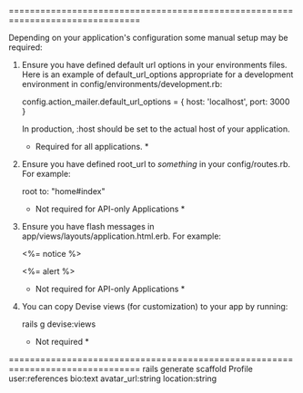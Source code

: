 ===============================================================================

Depending on your application's configuration some manual setup may be required:

  1. Ensure you have defined default url options in your environments files. Here
     is an example of default_url_options appropriate for a development environment
     in config/environments/development.rb:

       config.action_mailer.default_url_options = { host: 'localhost', port: 3000 }

     In production, :host should be set to the actual host of your application.

     * Required for all applications. *

  2. Ensure you have defined root_url to *something* in your config/routes.rb.
     For example:

       root to: "home#index"
     
     * Not required for API-only Applications *

  3. Ensure you have flash messages in app/views/layouts/application.html.erb.
     For example:

       <p class="notice"><%= notice %></p>
       <p class="alert"><%= alert %></p>

     * Not required for API-only Applications *

  4. You can copy Devise views (for customization) to your app by running:

       rails g devise:views
       
     * Not required *

===============================================================================
rails generate scaffold Profile user:references bio:text avatar_url:string location:string

<script>
const filterVerhicles = () => {
const url = new Url(window.location.href);
url.searchParms.set('color', coducment.getElementById('filterColor').value;
url.searchParms.set('make', coducment.getElementById('filterMake').value;

fetch(url, {})
.then(response => response.text())
.then(text => {
docuemnt.getElementById('verhicleTable').innerHTML = text
window.history.pushState({}, '', url);
});


<div id="chat_messages" data-turbo-stream="replace" data-turbo-stream-from="chat_message_template"></div>
<template id="chat_message_template">
<% @posts.each do |message| %>
<p><%= message.content %></p>
<% end %>
</template>